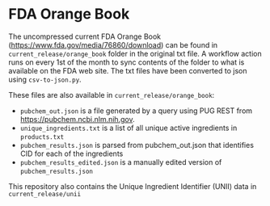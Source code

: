 # FDA Orange Book
The uncompressed current FDA Orange Book (https://www.fda.gov/media/76860/download) can be found in `current_release/orange_book` folder in the original txt file. A workflow action runs on every 1st of the month to sync contents of the folder to what is available on the FDA web site. The txt files have been converted to json using `csv-to-json.py`. 

These files are also available in `current_release/orange_book`:
* `pubchem_out.json` is a file generated by a query using PUG REST from https://pubchem.ncbi.nlm.nih.gov.
* `unique_ingredients.txt` is a list of all unique active ingredients in `products.txt`
* `pubchem_results.json` is parsed from pubchem_out.json that identifies CID for each of the ingredients
* `pubchem_results_edited.json` is a manually edited version of `pubchem_results.json`


This repository also contains the Unique Ingredient Identifier (UNII) data in `current_release/unii`



